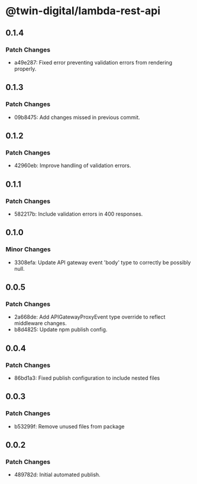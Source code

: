 # @twin-digital/lambda-rest-api

## 0.1.4

### Patch Changes

- a49e287: Fixed error preventing validation errors from rendering properly.

## 0.1.3

### Patch Changes

- 09b8475: Add changes missed in previous commit.

## 0.1.2

### Patch Changes

- 42960eb: Improve handling of validation errors.

## 0.1.1

### Patch Changes

- 582217b: Include validation errors in 400 responses.

## 0.1.0

### Minor Changes

- 3308efa: Update API gateway event 'body' type to correctly be possibly null.

## 0.0.5

### Patch Changes

- 2a668de: Add APIGatewayProxyEvent type override to reflect middleware changes.
- b8d4825: Update npm publish config.

## 0.0.4

### Patch Changes

- 86bd1a3: Fixed publish configuration to include nested files

## 0.0.3

### Patch Changes

- b53299f: Remove unused files from package

## 0.0.2

### Patch Changes

- 489782d: Initial automated publish.
